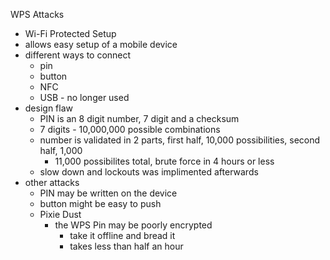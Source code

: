 WPS Attacks 

* Wi-Fi Protected Setup
* allows easy setup of a mobile device 
* different ways to connect
	* pin
	* button
	* NFC
	* USB - no longer used
* design flaw
	* PIN is an 8 digit number, 7 digit and a checksum
	* 7 digits - 10,000,000 possible combinations 
	* number is validated in 2 parts, first half, 10,000 possibilities, second half, 1,000
		* 11,000 possibilites total, brute force in 4 hours or less
	* slow down and lockouts was implimented afterwards 
* other attacks
	* PIN may be written on the device 
	* button might be easy to push
	* Pixie Dust
		* the WPS Pin may be poorly encrypted 
			* take it offline and bread it 
			* takes less than half an hour 